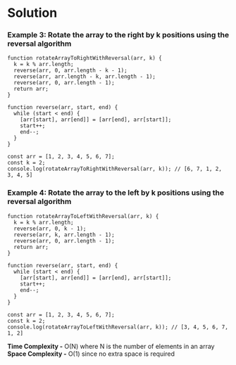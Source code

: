 
# Solution

### Example 3: Rotate the array to the right by k positions using the **reversal algorithm**

```
function rotateArrayToRightWithReversal(arr, k) {
  k = k % arr.length;
  reverse(arr, 0, arr.length - k - 1);
  reverse(arr, arr.length - k, arr.length - 1);
  reverse(arr, 0, arr.length - 1);
  return arr;
}

function reverse(arr, start, end) {
  while (start < end) {
    [arr[start], arr[end]] = [arr[end], arr[start]];
    start++;
    end--;
  }
}

const arr = [1, 2, 3, 4, 5, 6, 7];
const k = 2;
console.log(rotateArrayToRightWithReversal(arr, k)); // [6, 7, 1, 2, 3, 4, 5]
```

### Example 4: Rotate the array to the left by k positions using the **reversal algorithm**

```
function rotateArrayToLeftWithReversal(arr, k) {
  k = k % arr.length;
  reverse(arr, 0, k - 1);
  reverse(arr, k, arr.length - 1);
  reverse(arr, 0, arr.length - 1);
  return arr;
}

function reverse(arr, start, end) {
  while (start < end) {
    [arr[start], arr[end]] = [arr[end], arr[start]];
    start++;
    end--;
  }
}

const arr = [1, 2, 3, 4, 5, 6, 7];
const k = 2;
console.log(rotateArrayToLeftWithReversal(arr, k)); // [3, 4, 5, 6, 7, 1, 2]
```

**Time Complexity -** O(N) where N is the number of elements in an array
**Space Complexity -** O(1) since no extra space is required

